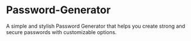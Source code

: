 # Password-Generator
A simple and stylish Password Generator that helps you create strong and secure passwords with customizable options.
